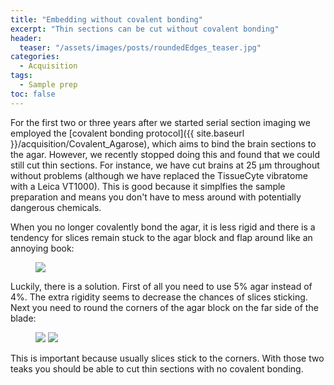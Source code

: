 ```yaml
---
title: "Embedding without covalent bonding"
excerpt: "Thin sections can be cut without covalent bonding"
header:
  teaser: "/assets/images/posts/roundedEdges_teaser.jpg"
categories:
  - Acquisition
tags: 
  - Sample prep
toc: false
---
```

 

For the first two or three years after we started serial section imaging we employed the [covalent bonding protocol]({{ site.baseurl }}/acquisition/Covalent_Agarose), which aims to bind the brain sections to the agar. 
However, we recently stopped doing this and found that we could still cut thin sections. 
For instance, we have cut brains at 25 μm throughout without problems (although we have replaced the TissueCyte vibratome with a Leica VT1000). 
This is good because it simplfies the sample preparation and means you don't have to mess around with potentially dangerous chemicals. 

When you no longer covalently bond the agar, it is less rigid and there is a tendency for slices remain stuck to the agar block and flap around like an annoying book:
<figure>
    <a href="{{ site.baseurl }}/assets/images/posts/stickingSlices.jpg">
        <img src="{{ site.baseurl }}/assets/images/posts/stickingSlices.jpg" >
    </a>
</figure>

Luckily, there is a solution. 
First of all you need to use 5% agar instead of 4%. 
The extra rigidity seems to decrease the chances of slices sticking. 
Next you need to round the corners of the agar block on the far side of the blade:
<figure>
    <img src="{{ site.baseurl }}/assets/images/posts/roundedEdges01.jpg" >
    <img src="{{ site.baseurl }}/assets/images/posts/RoundedCornerAgar.png" >
</figure>
This is important because usually slices stick to the corners. 
With those two teaks you should be able to cut thin sections with no covalent bonding.


